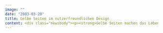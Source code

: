 ```yaml
---
image: ""
date: "2003-03-20"
title: Gelbe Seiten im nutzerfreundlichen Design
content: <div class="newsbody"><p><strong>Gelbe Seiten machen das Leben leichter. Getreu diesem Claim hat die GelbeSeiten Marketing Gesellschaft die Gelben Seiten im Internet relauncht.</strong></p><p>Das neue, nutzerfreundliche Frontend Design sowie das Fachkonzept stammen aus dem Hause SinnerSchrader. Der Fokus der Neuentwicklung lag darauf, die Online-Recherche in den Branchendaten einfacher und den Bedürfnissen der Nutzer entsprechend zu gestalten. Das neue Interface wurde deshalb umfangreichen Usability-Tests unterzogen.</p><p><a href="http&#58;//www.gelbeseiten.de">www.gelbeseiten.de</a></p><p><a class="news-backlink" href="/de/"><svg class="svg-ico svg-ico--arrow-left"><use xlink&#58;href="#arrow-down"></use></svg>Zurück zur Presse Übersicht</a></p></div>
---
```

